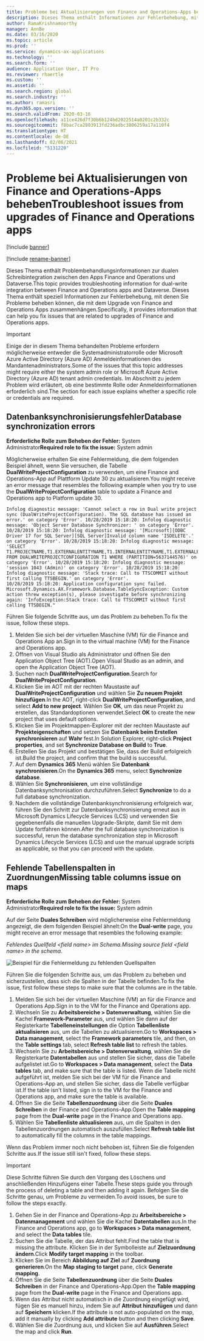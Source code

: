 ```yaml
---
title: Probleme bei Aktualisierungen von Finance and Operations-Apps beheben
description: Dieses Thema enthält Informationen zur Fehlerbehebung, mit denen Sie Probleme beheben können, die mit dem Upgrade von Finance and Operations Apps zusammenhängen.
author: RamaKrishnamoorthy
manager: AnnBe
ms.date: 03/16/2020
ms.topic: article
ms.prod: ''
ms.service: dynamics-ax-applications
ms.technology: ''
ms.search.form: ''
audience: Application User, IT Pro
ms.reviewer: rhaertle
ms.custom: ''
ms.assetid: ''
ms.search.region: global
ms.search.industry: ''
ms.author: ramasri
ms.dyn365.ops.version: ''
ms.search.validFrom: 2020-03-16
ms.openlocfilehash: a11ce426d7f30b6b124bd2022514a0201c2b332c
ms.sourcegitcommit: f8bac7ca2803913fd236adbc3806259a17a110f4
ms.translationtype: HT
ms.contentlocale: de-DE
ms.lasthandoff: 02/06/2021
ms.locfileid: "5131220"
---
```

# <a name="troubleshoot-issues-from-upgrades-of-finance-and-operations-apps"></a><span data-ttu-id="2d98a-103">Probleme bei Aktualisierungen von Finance and Operations-Apps beheben</span><span class="sxs-lookup"><span data-stu-id="2d98a-103">Troubleshoot issues from upgrades of Finance and Operations apps</span></span>

[!include [banner](../../includes/banner.md)]

[!include [rename-banner](~/includes/cc-data-platform-banner.md)]



<span data-ttu-id="2d98a-104">Dieses Thema enthält Problembehandlungsinformationen zur dualen Schreibintegration zwischen den Apps Finance and Operations und Dataverse.</span><span class="sxs-lookup"><span data-stu-id="2d98a-104">This topic provides troubleshooting information for dual-write integration between Finance and Operations apps and Dataverse.</span></span> <span data-ttu-id="2d98a-105">Dieses Thema enthält speziell Informationen zur Fehlerbehebung, mit denen Sie Probleme beheben können, die mit dem Upgrade von Finance and Operations Apps zusammenhängen.</span><span class="sxs-lookup"><span data-stu-id="2d98a-105">Specifically, it provides information that can help you fix issues that are related to upgrades of Finance and Operations apps.</span></span>

> [!IMPORTANT]
> <span data-ttu-id="2d98a-106">Einige der in diesem Thema behandelten Probleme erfordern möglicherweise entweder die Systemadministratorrolle oder Microsoft Azure Active Directory (Azure AD) Anmeldeinformationen des Mandantenadministrators.</span><span class="sxs-lookup"><span data-stu-id="2d98a-106">Some of the issues that this topic addresses might require either the system admin role or Microsoft Azure Active Directory (Azure AD) tenant admin credentials.</span></span> <span data-ttu-id="2d98a-107">Im Abschnitt zu jedem Problem wird erläutert, ob eine bestimmte Rolle oder Anmeldeinformationen erforderlich sind.</span><span class="sxs-lookup"><span data-stu-id="2d98a-107">The section for each issue explains whether a specific role or credentials are required.</span></span>

## <a name="database-synchronization-errors"></a><span data-ttu-id="2d98a-108">Datenbanksynchronisierungsfehler</span><span class="sxs-lookup"><span data-stu-id="2d98a-108">Database synchronization errors</span></span>

<span data-ttu-id="2d98a-109">**Erforderliche Rolle zum Beheben der Fehler:** System Administrator</span><span class="sxs-lookup"><span data-stu-id="2d98a-109">**Required role to fix the issue:** System admin</span></span>

<span data-ttu-id="2d98a-110">Möglicherweise erhalten Sie eine Fehlermeldung, die dem folgenden Beispiel ähnelt, wenn Sie versuchen, die Tabelle **DualWriteProjectConfiguration** zu verwenden, um eine Finance and Operations-App auf Plattform Update 30 zu aktualisieren.</span><span class="sxs-lookup"><span data-stu-id="2d98a-110">You might receive an error message that resembles the following example when you try to use the **DualWriteProjectConfiguration** table to update a Finance and Operations app to Platform update 30.</span></span>

```console
Infolog diagnostic message: 'Cannot select a row in Dual write project sync (DualWriteProjectConfiguration). The SQL database has issued an error.' on category 'Error'. 10/28/2019 15:18:20: Infolog diagnostic message: 'Object Server Database Synchronizer: ' on category 'Error'. 10/28/2019 15:18:20: Infolog diagnostic message: '[Microsoft][ODBC Driver 17 for SQL Server][SQL Server]Invalid column name 'ISDELETE'.' on category 'Error'. 10/28/2019 15:18:20: Infolog diagnostic message: 'SELECT T1.PROJECTNAME,T1.EXTERNALENTITYNAME,T1.INTERNALENTITYNAME,T1.EXTERNALENVIRONMENTURL,T1.STATUS,T1.ENABLEBATCHLOOKUP,T1.PARTITIONMAP,T1.QUERYFILTEREXPRESSION,T1.INTEGRATIONKEY,T1.ISDELETE,T1.ISDEBUGMODE,T1.RECVERSION,T1.PARTITION,T1.RECID FROM DUALWRITEPROJECTCONFIGURATION T1 WHERE (PARTITION=5637144576)' on category 'Error'. 10/28/2019 15:18:20: Infolog diagnostic message: 'session 1043 (Admin)' on category 'Error'. 10/28/2019 15:18:20: Infolog diagnostic message: 'Stack trace: Call to TTSCOMMIT without first calling TTSBEGIN.' on category 'Error'.
10/28/2019 15:18:20: Application configuration sync failed.
Microsoft.Dynamics.AX.Framework.Database.TableSyncException: Custom action threw exception(s), please investigate before synchronizing again: 'InfoException:Stack trace: Call to TTSCOMMIT without first calling TTSBEGIN."
```

<span data-ttu-id="2d98a-111">Führen Sie folgende Schritte aus, um das Problem zu beheben.</span><span class="sxs-lookup"><span data-stu-id="2d98a-111">To fix the issue, follow these steps.</span></span>

1. <span data-ttu-id="2d98a-112">Melden Sie sich bei der virtuellen Maschine (VM) für die Finance and Operations App an.</span><span class="sxs-lookup"><span data-stu-id="2d98a-112">Sign in to the virtual machine (VM) for the Finance and Operations app.</span></span>
2. <span data-ttu-id="2d98a-113">Öffnen von Visual Studio als Administrator und öffnen Sie den Application Object Tree (AOT).</span><span class="sxs-lookup"><span data-stu-id="2d98a-113">Open Visual Studio as an admin, and open the Application Object Tree (AOT).</span></span>
3. <span data-ttu-id="2d98a-114">Suchen nach **DualWriteProjectConfiguration**.</span><span class="sxs-lookup"><span data-stu-id="2d98a-114">Search for **DualWriteProjectConfiguration**.</span></span>
4. <span data-ttu-id="2d98a-115">Klicken Sie im AOT mit der rechten Maustaste auf **DualWriteProjectConfiguration** und wählen Sie **Zu neuem Projekt hinzufügen**.</span><span class="sxs-lookup"><span data-stu-id="2d98a-115">In the AOT, right-click **DualWriteProjectConfiguration**, and select **Add to new project**.</span></span> <span data-ttu-id="2d98a-116">Wählen Sie **OK**, um das neue Projekt zu erstellen, das Standardoptionen verwendet.</span><span class="sxs-lookup"><span data-stu-id="2d98a-116">Select **OK** to create the new project that uses default options.</span></span>
5. <span data-ttu-id="2d98a-117">Klicken Sie im Projektmappen-Explorer mit der rechten Maustaste auf **Projekteigenschaften** und setzen Sie **Datenbank beim Erstellen synchronisieren** auf **Wahr** fest.</span><span class="sxs-lookup"><span data-stu-id="2d98a-117">In Solution Explorer, right-click **Project properties**, and set **Synchronize Database on Build** to **True**.</span></span>
6. <span data-ttu-id="2d98a-118">Erstellen Sie das Projekt und bestätigen Sie, dass der Build erfolgreich ist.</span><span class="sxs-lookup"><span data-stu-id="2d98a-118">Build the project, and confirm that the build is successful.</span></span>
7. <span data-ttu-id="2d98a-119">Auf dem **Dynamics 365** Menü wählen Sie **Datenbank synchronisieren**.</span><span class="sxs-lookup"><span data-stu-id="2d98a-119">On the **Dynamics 365** menu, select **Synchronize database**.</span></span>
8. <span data-ttu-id="2d98a-120">Wählen Sie **Synchronisieren**, um eine vollständige Datenbanksynchronisation durchzuführen.</span><span class="sxs-lookup"><span data-stu-id="2d98a-120">Select **Synchronize** to do a full database synchronization.</span></span>
9. <span data-ttu-id="2d98a-121">Nachdem die vollständige Datenbanksynchronisierung erfolgreich war, führen Sie den Schritt zur Datenbanksynchronisierung erneut aus in Microsoft Dynamics Lifecycle Services (LCS) und verwenden Sie gegebenenfalls die manuellen Upgrade-Skripte, damit Sie mit dem Update fortfahren können.</span><span class="sxs-lookup"><span data-stu-id="2d98a-121">After the full database synchronization is successful, rerun the database synchronization step in Microsoft Dynamics Lifecycle Services (LCS) and use the manual upgrade scripts as applicable, so that you can proceed with the update.</span></span>

## <a name="missing-table-columns-issue-on-maps"></a><span data-ttu-id="2d98a-122">Fehlende Tabellenspalten in Zuordnungen</span><span class="sxs-lookup"><span data-stu-id="2d98a-122">Missing table columns issue on maps</span></span>

<span data-ttu-id="2d98a-123">**Erforderliche Rolle zum Beheben der Fehler:** System Administrator</span><span class="sxs-lookup"><span data-stu-id="2d98a-123">**Required role to fix the issue:** System admin</span></span>

<span data-ttu-id="2d98a-124">Auf der Seite **Duales Schreiben** wird möglicherweise eine Fehlermeldung angezeigt, die dem folgenden Beispiel ähnelt:</span><span class="sxs-lookup"><span data-stu-id="2d98a-124">On the **Dual-write** page, you might receive an error message that resembles the following example:</span></span>

<span data-ttu-id="2d98a-125">*Fehlendes Quellfeld \<field name\> im Schema.*</span><span class="sxs-lookup"><span data-stu-id="2d98a-125">*Missing source field \<field name\> in the schema.*</span></span>

![Beispiel für die Fehlermeldung zu fehlenden Quellspalten](media/error_missing_field.png)

<span data-ttu-id="2d98a-127">Führen Sie die folgenden Schritte aus, um das Problem zu beheben und sicherzustellen, dass sich die Spalten in der Tabelle befinden.</span><span class="sxs-lookup"><span data-stu-id="2d98a-127">To fix the issue, first follow these steps to make sure that the columns are in the table.</span></span>

1. <span data-ttu-id="2d98a-128">Melden Sie sich bei der virtuellen Maschine (VM) an für die Finance and Operations App.</span><span class="sxs-lookup"><span data-stu-id="2d98a-128">Sign in to the VM for the Finance and Operations app.</span></span>
2. <span data-ttu-id="2d98a-129">Wechseln Sie zu **Arbeitsbereiche \> Datenverwaltung**, wählen Sie die Kachel **Framework-Parameter** aus, und wählen Sie dann auf der Registerkarte **Tabelleneinstellungen** die Option **Tabellenliste aktualisieren** aus, um die Tabellen zu aktualisieren.</span><span class="sxs-lookup"><span data-stu-id="2d98a-129">Go to **Workspaces \> Data management**, select the **Framework parameters** tile, and then, on the **Table settings** tab, select **Refresh table list** to refresh the tables.</span></span>
3. <span data-ttu-id="2d98a-130">Wechseln Sie zu **Arbeitsbereiche \> Datenverwaltung**, wählen Sie die Registerkarte **Datentabellen** aus und stellen Sie sicher, dass die Tabelle aufgelistet ist.</span><span class="sxs-lookup"><span data-stu-id="2d98a-130">Go to **Workspaces \> Data management**, select the **Data tables** tab, and make sure that the table is listed.</span></span> <span data-ttu-id="2d98a-131">Wenn die Tabelle nicht aufgeführt ist, melden Sie sich bei der VM für die Finance and Operations-App an, und stellen Sie sicher, dass die Tabelle verfügbar ist.</span><span class="sxs-lookup"><span data-stu-id="2d98a-131">If the table isn't listed, sign in to the VM for the Finance and Operations app, and make sure the table is available.</span></span>
4. <span data-ttu-id="2d98a-132">Öffnen Sie die Seite **Tabellenzuordnung** über die Seite **Duales Schreiben** in der Finance and Operations-App.</span><span class="sxs-lookup"><span data-stu-id="2d98a-132">Open the **Table mapping** page from the **Dual-write** page in the Finance and Operations app.</span></span>
5. <span data-ttu-id="2d98a-133">Wählen Sie **Tabellenliste aktualisieren** aus, um die Spalten in den Tabellenzuordnungen automatisch auszufüllen.</span><span class="sxs-lookup"><span data-stu-id="2d98a-133">Select **Refresh table list** to automatically fill the columns in the table mappings.</span></span>

<span data-ttu-id="2d98a-134">Wenn das Problem immer noch nicht behoben ist, führen Sie die folgenden Schritte aus.</span><span class="sxs-lookup"><span data-stu-id="2d98a-134">If the issue still isn't fixed, follow these steps.</span></span>

> [!IMPORTANT]
> <span data-ttu-id="2d98a-135">Diese Schritte führen Sie durch den Vorgang des Löschens und anschließenden Hinzufügens einer Tabelle.</span><span class="sxs-lookup"><span data-stu-id="2d98a-135">These steps guide you through the process of deleting a table and then adding it again.</span></span> <span data-ttu-id="2d98a-136">Befolgen Sie die Schritte genau, um Probleme zu vermeiden.</span><span class="sxs-lookup"><span data-stu-id="2d98a-136">To avoid issues, be sure to follow the steps exactly.</span></span>

1. <span data-ttu-id="2d98a-137">Gehen Sie in der Finance and Operations-App zu **Arbeitsbereiche \> Datenmanagement** und wählen Sie die Kachel **Datentabellen** aus.</span><span class="sxs-lookup"><span data-stu-id="2d98a-137">In the Finance and Operations app, go to **Workspaces \> Data management**, and select the **Data tables** tile.</span></span>
2. <span data-ttu-id="2d98a-138">Suchen Sie die Tabelle, der das Attribut fehlt.</span><span class="sxs-lookup"><span data-stu-id="2d98a-138">Find the table that is missing the attribute.</span></span> <span data-ttu-id="2d98a-139">Klicken Sie in der Symbolleiste auf **Zielzuordnung ändern**.</span><span class="sxs-lookup"><span data-stu-id="2d98a-139">Click **Modify target mapping** in the toolbar.</span></span>
3. <span data-ttu-id="2d98a-140">Klicken Sie im Bereich **Abbildung auf Ziel** auf **Zuordnung generieren**.</span><span class="sxs-lookup"><span data-stu-id="2d98a-140">On the **Map staging to target** pane, click **Generate mapping**.</span></span>
4. <span data-ttu-id="2d98a-141">Öffnen Sie die Seite **Tabellenzuordnung** über die Seite **Duales Schreiben** in der Finance and Operations-App.</span><span class="sxs-lookup"><span data-stu-id="2d98a-141">Open the **Table mapping** page from the **Dual-write** page in the Finance and Operations app.</span></span>
5. <span data-ttu-id="2d98a-142">Wenn das Attribut nicht automatisch in die Zuordnung eingefügt wird, fügen Sie es manuell hinzu, indem Sie auf **Attribut hinzufügen** und dann auf **Speichern** klicken.</span><span class="sxs-lookup"><span data-stu-id="2d98a-142">If the attribute is not auto-populated on the map, add it manually by clicking **Add attribute** button and then clicking **Save**.</span></span> 
6. <span data-ttu-id="2d98a-143">Wählen Sie die Zuordnung aus, und klicken Sie auf **Ausführen**.</span><span class="sxs-lookup"><span data-stu-id="2d98a-143">Select the map and click **Run**.</span></span>
